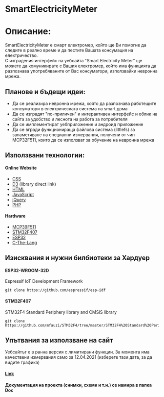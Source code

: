 # SmartElectricityMeter

# Описание:
 SmartElectricityMeter е смарт електромер, който ще Ви помогне да следите в реално време и да пестите Вашата консумация на електричество.  
С изградения интерфейс на уебсайта "Smart Electricity Meter" ще можете да комуникирате с Вашия електромер, който има функцията да разпознава употребяваните от Вас консуматори, използвайки невронна мрежа.

## Планове и бъдещи идеи:
* Да се реализира невронна мрежа, която да разпознава работещите консуматори в електрическата система на smart дома
* Да се изградят "по-приличен" и интерактивен интерфейс и облик на сайта за удобство и леснота на работа за потребителя
* Да се имплементират уебприложение и андроид приложение
* Да се вгради функционираща файлова система (littlefs) за запаметяване на специални измервания, получени от чип MCP32F511, които да се използват за обучение на невронна мрежа 

## Използвани технологии:
#### Online Website
* [CSS](https://www.w3.org/Style/CSS/Overview.en.html)
* [D3](https://d3js.org/d3.v3.min.js) (library direct link)
* [HTML](https://html.com/)
* [JavaScript](https://www.javascript.com/)
* [jQuery](https://jquery.com/)
* [PHP](https://www.php.net/)
#### Hardware
* [MCP39F511](http://ww1.microchip.com/downloads/en/DeviceDoc/20005393B.pdf)
* [STM32F407](https://www.st.com/en/microcontrollers-microprocessors/stm32f407-417.html)
* [ESP32](https://www.espressif.com/en/products/socs/esp32)
* [C-The-Lang](https://port70.net/~nsz/c/c11/n1570.html)

## Изисквания и нужни билбиотеки за Хардуер
#### ESP32-WROOM-32D
Espressif IoT Development Framework
```
git clone https://github.com/espressif/esp-idf
```

#### STM32F407
STM32F4 Standard Periphery library and CMSIS library
```
git clone https://github.com/mfauzi/STM32F4/tree/master/STM32F4%20Standard%20Peripheral%20Library
```
## Упътвания за използване на сайт
Уебсайтът е в ранна версия с лимитирани функции.
За момента има качествени измервания само за 
12.04.2021 (изберете тази дата, за да видите графика)
#### [Link](http://learningmoorree.000webhostapp.com/)

#### Документация на проекта (снимки, схеми и т.н.) се намира в папка Doc

